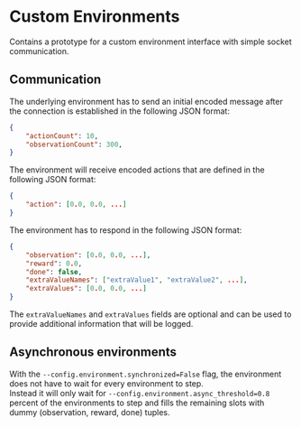 # Custom Environments

Contains a prototype for a custom environment interface with simple socket communication.

## Communication
The underlying environment has to send an initial encoded message after the connection is established in the following JSON format:

```json
{
    "actionCount": 10,
    "observationCount": 300,
}
```

The environment will receive encoded actions that are defined in the following JSON format:

```json
{
    "action": [0.0, 0.0, ...]
}
```

The environment has to respond in the following JSON format:

```json
{
    "observation": [0.0, 0.0, ...],
    "reward": 0.0,
    "done": false,
    "extraValueNames": ["extraValue1", "extraValue2", ...],
    "extraValues": [0.0, 0.0, ...]
}
```
The `extraValueNames` and `extraValues` fields are optional and can be used to provide additional information that will be logged.

## Asynchronous environments
With the ```--config.environment.synchronized=False``` flag, the environment does not have to wait for every environment to step.  
Instead it will only wait for ```--config.environment.async_threshold=0.8``` percent of the environments to step and fills the remaining slots with dummy (observation, reward, done) tuples.